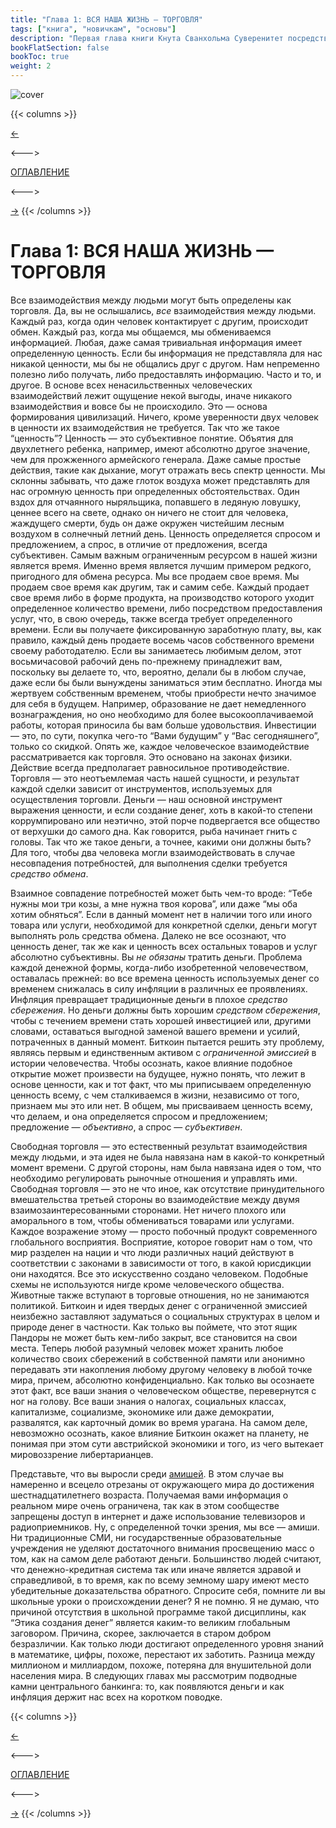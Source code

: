 ```yaml
---
title: "Глава 1: ВСЯ НАША ЖИЗНЬ — ТОРГОВЛЯ"
tags: ["книга", "новичкам", "основы"]
description: "Первая глава книги Кнута Сванхольма Суверенитет посредством математики."
bookFlatSection: false
bookToc: true
weight: 2
---
```


![cover](../../covers/stm.png)

{{< columns >}} <!-- begin columns block -->

[←](../intro)

<---> <!-- magic separator, between columns -->

[ОГЛАВЛЕНИЕ](../)

<---> <!-- magic separator, between columns -->

[→](../chapter-2)
{{< /columns >}}

# Глава 1: ВСЯ НАША ЖИЗНЬ — ТОРГОВЛЯ

Все взаимодействия между людьми могут быть определены как торговля. Да, вы не ослышались, *все* взаимодействия между людьми. Каждый раз, когда один человек контактирует с другим, происходит обмен. Каждый раз, когда мы общаемся, мы обмениваемся информацией. Любая, даже самая тривиальная информация имеет определенную ценность. Если бы информация не представляла для нас никакой ценности, мы бы не общались друг с другом. Нам непременно полезно либо получать, либо предоставлять информацию. Часто и то, и другое. В основе всех ненасильственных человеческих взаимодействий лежит ощущение некой выгоды, иначе никакого взаимодействия и вовсе бы не происходило. Это — основа формирования цивилизаций. Ничего, кроме уверенности двух человек в ценности их взаимодействия не требуется. Так что же такое “ценность”? Ценность — это субъективное понятие. Объятия для двухлетнего ребенка, например, имеют абсолютно другое значение, чем для прожженного армейского генерала. Даже самые простые действия, такие как дыхание, могут отражать весь спектр ценности. Мы склонны забывать, что даже глоток воздуха может представлять для нас огромную ценность при определенных обстоятельствах. Один вздох для отчаянного ныряльщика, попавшего в ледяную ловушку, ценнее всего на свете, однако он ничего не стоит для человека, жаждущего смерти, будь он даже окружен чистейшим лесным воздухом в солнечный летний день. Ценность определяется спросом и предложением, а спрос, в отличие от предложения, всегда субъективен. Самым важным ограниченным ресурсом в нашей жизни является время. Именно время является лучшим примером редкого, пригодного для обмена ресурса. Мы все продаем свое время. Мы продаем свое время как другим, так и самим себе. Каждый продает свое время либо в форме продукта, на производство которого уходит определенное количество времени, либо посредством предоставления услуг, что, в свою очередь, также всегда требует определенного времени. Если вы получаете фиксированную заработную плату, вы, как правило, каждый день продаете восемь часов собственного времени своему работодателю. Если вы занимаетесь любимым делом, этот восьмичасовой рабочий день по-прежнему принадлежит вам, поскольку вы делаете то, что, вероятно, делали бы в любом случае, даже если бы были вынуждены заниматься этим бесплатно. Иногда мы жертвуем собственным временем, чтобы приобрести нечто значимое для себя в будущем. Например, образование не дает немедленного вознаграждения, но оно необходимо для более высокооплачиваемой работы, которая приносила бы вам больше удовольствия. Инвестиции — это, по сути, покупка чего-то “Вами будущим” у “Вас сегодняшнего”, только со скидкой. Опять же, каждое человеческое взаимодействие рассматривается как торговля. Это основано на законах физики. Действие всегда предполагает равносильное противодействие. Торговля — это неотъемлемая часть нашей сущности, и результат каждой сделки зависит от инструментов, используемых для осуществления торговли. Деньги — наш основной инструмент выражения ценности, и если создание денег, хоть в какой-то степени коррумпировано или неэтично, этой порче подвергается все общество от верхушки до самого дна. Как говорится, рыба начинает гнить с головы. Так что же такое деньги, а точнее, какими они должны быть? Для того, чтобы два человека могли взаимодействовать в случае несовпадения потребностей, для выполнения сделки требуется *средство обмена*. 

Взаимное совпадение потребностей может быть чем-то вроде: “Тебе нужны мои три козы, а мне нужна твоя корова”, или даже “мы оба хотим обняться”. Если в данный момент нет в наличии того или иного товара или услуги, необходимой для конкретной сделки, деньги могут выполнять роль средства обмена. Далеко не все осознают, что ценность денег, так же как и ценность всех остальных товаров и услуг абсолютно субъективны. Вы *не обязаны* тратить деньги. Проблема каждой денежной формы, когда-либо изобретенной человечеством, оставалась прежней: во все времена ценность используемых денег со временем снижалась в силу инфляции в различных ее проявлениях. Инфляция превращает традиционные деньги в плохое *средство сбережения*. Но деньги должны быть хорошим *средством сбережения*, чтобы с течением времени стать хорошей инвестицией или, другими словами, оставаться выгодной заменой вашего времени и усилий, потраченных в данный момент. Биткоин пытается решить эту проблему, являясь первым и единственным активом с *ограниченной эмиссией* в истории человечества. Чтобы осознать, какое влияние подобное открытие может произвести на будущее, нужно понять, что лежит в основе ценности, как и тот факт, что мы приписываем определенную ценность всему, с чем сталкиваемся в жизни, независимо от того, признаем мы это или нет. В общем, мы присваиваем ценность всему, что делаем, и она определяется спросом и предложением; предложение — *объективно*, а спрос — *субъективен*.

Свободная торговля — это естественный результат взаимодействия между людьми, и эта идея не была навязана нам в какой-то конкретный момент времени. С другой стороны, нам была навязана идея о том, что необходимо регулировать рыночные отношения и управлять ими. Свободная торговля — это не что иное, как отсутствие принудительного вмешательства третьей стороны во взаимодействие между двумя взаимозаинтересованными сторонами. Нет ничего плохого или аморального в том, чтобы обмениваться товарами или услугами. Каждое возражение этому — просто побочный продукт современного глобального восприятия. Восприятие, которое говорит нам о том, что мир разделен на нации и что люди различных наций действуют в соответствии с законами в зависимости от того, в какой юрисдикции они находятся. Все это искусственно создано человеком. Подобные схемы не используются нигде кроме человеческого общества. Животные также вступают в торговые отношения, но не занимаются политикой. Биткоин и идея твердых денег с ограниченной эмиссией неизбежно заставляют задуматься о социальных структурах в целом и природе денег в частности. Как только вы поймете, что этот ящик Пандоры не может быть кем-либо закрыт, все становится на свои места. Теперь любой разумный человек может хранить любое количество своих сбережений в собственной памяти или анонимно передавать эти накопления любому другому человеку в любой точке мира, причем, абсолютно конфиденциально. Как только вы осознаете этот факт, все ваши знания о человеческом обществе, перевернутся с ног на голову. Все ваши знания о налогах, социальных классах, капитализме, социализме, экономике или даже демократии, развалятся, как карточный домик во время урагана. На самом деле, невозможно осознать, какое влияние Биткоин окажет на планету, не понимая при этом сути австрийской экономики и того, из чего вытекает мировоззрение либертарианцев.

Представьте, что вы выросли среди [амишей](https://ru.wikipedia.org/wiki/%D0%90%D0%BC%D0%B8%D1%88%D0%B8). В этом случае вы намеренно и всецело отрезаны от окружающего мира до достижения  шестнадцатилетнего возраста. Получаемая вами информация о реальном мире очень ограничена, так как в этом сообществе запрещены доступ в интернет и даже использование телевизоров и радиоприемников. Ну, с определенной точки зрения, мы все — амиши. Ни традиционные СМИ, ни государственные образовательные учреждения не уделяют достаточного внимания просвещению масс о том, как на самом деле работают деньги. Большинство людей считают, что денежно-кредитная система так или иначе является здравой и справедливой, в то время, как по всему земному шару имеют место убедительные доказательства обратного. Спросите себя, помните ли вы школьные уроки о происхождении денег? Я не помню. Я не думаю, что причиной отсутствия в школьной программе такой дисциплины, как “Этика создания денег” является каким-то великим глобальным заговором. Причина, скорее, заключается в старом добром безразличии. Как только люди достигают определенного уровня знаний в математике, цифры, похоже, перестают их заботить. Разница между миллионом и миллиардом, похоже, потеряна для внушительной доли населения мира. В следующих главах мы рассмотрим подводные камни центрального банкинга: то, как появляются деньги и как инфляция держит нас всех на коротком поводке.

{{< columns >}} <!-- begin columns block -->

[←](../intro)

<---> <!-- magic separator, between columns -->

[ОГЛАВЛЕНИЕ](../)

<---> <!-- magic separator, between columns -->

[→](../chapter-2)
{{< /columns >}}
